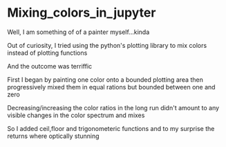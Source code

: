 # Mixing_colors_in_jupyter

Well, I am something of of a painter myself...kinda

Out of curiosity, I tried using the python's plotting library to mix colors instead of plotting functions

And the outcome was terriffic

First I began by painting one color onto a bounded plotting area then progressively mixed them in equal rations but bounded between one and zero 

Decreasing/increasing the color ratios in the long run didn't amount to any visible changes in the color spectrum and mixes 

So I added ceil,floor and trigonometeric functions and to my surprise the returns where optically stunning
